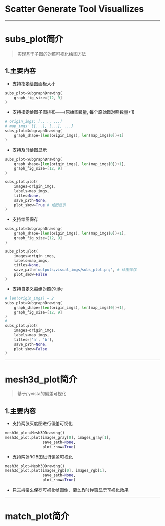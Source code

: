 # Scatter Generate Tool Visuallizes

-----------

# subs_plot简介
> 实现基于子图的对照可视化绘图方法

## 1.主要内容
- 支持指定绘图画板大小
```python
subs_plot=SubgraphDrawing(
    graph_fig_size=[12, 9]
)
```
- 支持指定绘图子图排布——(原始图数量, 每个原始图对照数量+1)
```python
# origin_imgs: [., ., ...]
# map_imgs: [[...], [...], ...]
subs_plot=SubgraphDrawing(
    graph_shape=[len(origin_imgs), len(map_imgs[0])+1]
)
```
- 支持及时绘图显示
```python
subs_plot=SubgraphDrawing(
    graph_shape=[len(origin_imgs), len(map_imgs[0])+1],
    graph_fig_size=[12, 9]
)

subs_plot.plot(
    images=origin_imgs,
    labels=map_imgs,
    titles=None,
    save_path=None,
    plot_show=True # 绘图显示
)
```
- 支持绘图保存
```python
subs_plot=SubgraphDrawing(
    graph_shape=[len(origin_imgs), len(map_imgs[0])+1],
    graph_fig_size=[12, 9]
)

subs_plot.plot(
    images=origin_imgs,
    labels=map_imgs,
    titles=None,
    save_path='outputs/visual_imgs/subs_plot.png', # 绘图保存
    plot_show=False
)
```
- 支持自定义每组对照的title
```python
# len(origin_imgs) = 2
subs_plot=SubgraphDrawing(
    graph_shape=[len(origin_imgs), len(map_imgs[0])+1],
    graph_fig_size=[12, 9]
)
# 
subs_plot.plot(
    images=origin_imgs,
    labels=map_imgs,
    titles=['a', 'b'],
    save_path=None,
    plot_show=False
)
```

-----------

# mesh3d_plot简介
> 基于pyvista的偏差可视化

## 1.主要内容
- 支持两张灰度图进行偏差可视化
```python
mesh3d_plot=Mesh3DDrawing()
mesh3d_plot.plot(images_gray[0], images_gray[1],
                 save_path=None,
                 plot_show=True)
```
- 支持两张RGB图进行偏差可视化
```python
mesh3d_plot=Mesh3DDrawing()
mesh3d_plot.plot(images_rgb[0], images_rgb[1],
                 save_path=None,
                 plot_show=True)
```
- 只支持要么保存可视化帧图像，要么及时弹窗显示可视化效果


-----------

# match_plot简介
